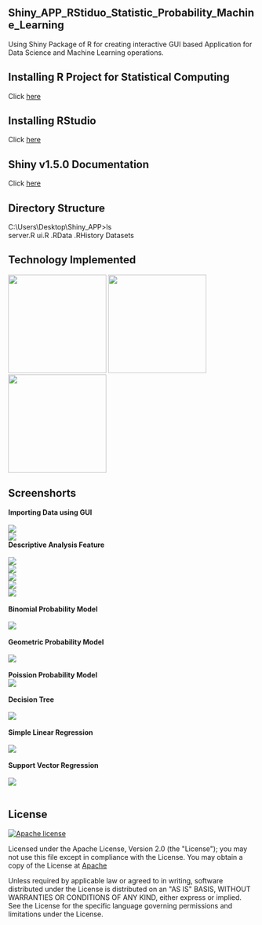 ## Shiny_APP_RStiduo_Statistic_Probability_Machine_Learning
Using Shiny Package of R for creating interactive GUI based Application for Data Science and Machine Learning operations.
## Installing R Project for Statistical Computing
Click [here](https://www.r-project.org/)
## Installing RStudio
Click [here](https://rstudio.com/products/rstudio/)
## Shiny v1.5.0 Documentation
Click [here](https://www.rdocumentation.org/packages/shiny/versions/1.5.0)
## Directory Structure <br>
C:\Users\Desktop\Shiny_APP>ls <br>
server.R   ui.R   .RData   .RHistory   Datasets  <br>
## Technology Implemented <br>
[<img target="_blank" src="https://upload.wikimedia.org/wikipedia/commons/thumb/1/1b/R_logo.svg/1200px-R_logo.svg.png" width=200>](https://www.r-project.org/)
[<img target="_blank" src="https://raw.githubusercontent.com/rstudio/hex-stickers/master/thumbs/RStudio.png" width=200>](https://rstudio.com/)
[<img target="_blank" src="https://raw.githubusercontent.com/rstudio/hex-stickers/master/SVG/shiny.svg" width=200>](https://shiny.rstudio.com/) <br>
## Screenshorts <br>
**Importing Data using GUI** <br>
<br>
![](https://raw.githubusercontent.com/tirth-pipalia/Shiny_APP_RStiduo_Statistic_Probability_Machine_Learning/main/Screenshorts/Data-Import.PNG) <br>
![](https://raw.githubusercontent.com/tirth-pipalia/Shiny_APP_RStiduo_Statistic_Probability_Machine_Learning/main/Screenshorts/Data-Import2.PNG)
<br>
**Descriptive Analysis Feature** <br>
<br>
![](https://raw.githubusercontent.com/tirth-pipalia/Shiny_APP_RStiduo_Statistic_Probability_Machine_Learning/main/Screenshorts/Descriptive-Analytics-1.PNG)<br> 
![](https://raw.githubusercontent.com/tirth-pipalia/Shiny_APP_RStiduo_Statistic_Probability_Machine_Learning/main/Screenshorts/Descriptive-Analytics2.PNG)<br> 
![](https://raw.githubusercontent.com/tirth-pipalia/Shiny_APP_RStiduo_Statistic_Probability_Machine_Learning/main/Screenshorts/Discriptive-Analytics3.PNG)<br>
![](https://raw.githubusercontent.com/tirth-pipalia/Shiny_APP_RStiduo_Statistic_Probability_Machine_Learning/main/Screenshorts/Discriptive-Analytics4.PNG)<br>
![](https://raw.githubusercontent.com/tirth-pipalia/Shiny_APP_RStiduo_Statistic_Probability_Machine_Learning/main/Screenshorts/Discriptive-Analytics5.PNG)<br>
<br>
**Binomial Probability Model**<br>
<br>
![](https://raw.githubusercontent.com/tirth-pipalia/Shiny_APP_RStiduo_Statistic_Probability_Machine_Learning/main/Screenshorts/Binomial.PNG)<br>
<br>
**Geometric Probability Model**<br>
<br>
![](https://raw.githubusercontent.com/tirth-pipalia/Shiny_APP_RStiduo_Statistic_Probability_Machine_Learning/main/Screenshorts/Geometric.PNG)<br>
<br>
**Poission Probability Model**
<br>
![](https://raw.githubusercontent.com/tirth-pipalia/Shiny_APP_RStiduo_Statistic_Probability_Machine_Learning/main/Screenshorts/Poission.PNG)<br>
<br>
**Decision Tree**<br>
<br>
![](https://raw.githubusercontent.com/tirth-pipalia/Shiny_APP_RStiduo_Statistic_Probability_Machine_Learning/main/Screenshorts/DT.PNG)<br>
<br>
**Simple Linear Regression**<br>
<br>
![](https://raw.githubusercontent.com/tirth-pipalia/Shiny_APP_RStiduo_Statistic_Probability_Machine_Learning/main/Screenshorts/SLR.PNG)<br>
<br>
**Support Vector Regression**<br>
<br>
![](https://raw.githubusercontent.com/tirth-pipalia/Shiny_APP_RStiduo_Statistic_Probability_Machine_Learning/main/Screenshorts/SVR.PNG)<br>
<br>

## License

[![Apache license](https://img.shields.io/badge/license-apache-blue?style=for-the-badge&logo=appveyor)](http://www.apache.org/licenses/LICENSE-2.0.txt)

Licensed under the Apache License, Version 2.0 (the "License");
you may not use this file except in compliance with the License.
You may obtain a copy of the License at [Apache](http://www.apache.org/licenses/LICENSE-2.0)

Unless required by applicable law or agreed to in writing, software
distributed under the License is distributed on an "AS IS" BASIS,
WITHOUT WARRANTIES OR CONDITIONS OF ANY KIND, either express or implied.
See the License for the specific language governing permissions and
limitations under the License.

